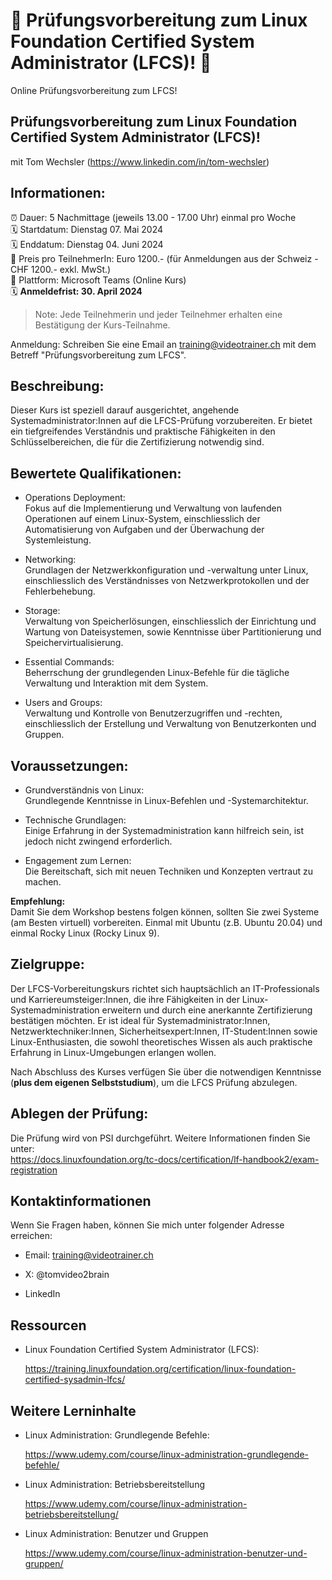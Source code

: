 # 📢 Prüfungsvorbereitung zum Linux Foundation Certified System Administrator (LFCS)! 📢
Online Prüfungsvorbereitung zum LFCS!

## Prüfungsvorbereitung zum Linux Foundation Certified System Administrator (LFCS)!
mit Tom Wechsler (https://www.linkedin.com/in/tom-wechsler)

## Informationen:
⏰ Dauer: 5 Nachmittage (jeweils 13.00 - 17.00 Uhr) einmal pro Woche  
🗓️ Startdatum: Dienstag 07. Mai 2024  
🗓️ Enddatum: Dienstag 04. Juni 2024  
💸 Preis pro TeilnehmerIn: Euro 1200.- (für Anmeldungen aus der Schweiz - CHF 1200.- exkl. MwSt.)  
📍 Plattform: Microsoft Teams (Online Kurs)  
🗓️ **Anmeldefrist: 30. April 2024**  

> Note: Jede Teilnehmerin und jeder Teilnehmer erhalten eine Bestätigung der Kurs-Teilnahme.

Anmeldung: Schreiben Sie eine Email an training@videotrainer.ch mit dem Betreff "Prüfungsvorbereitung zum LFCS".  

## Beschreibung:  
Dieser Kurs ist speziell darauf ausgerichtet, angehende Systemadministrator:Innen auf die LFCS-Prüfung vorzubereiten. Er bietet ein tiefgreifendes Verständnis und praktische Fähigkeiten in den Schlüsselbereichen, die für die Zertifizierung notwendig sind.

## Bewertete Qualifikationen:  
- Operations Deployment:  
  Fokus auf die Implementierung und Verwaltung von laufenden Operationen auf einem Linux-System, einschliesslich der Automatisierung von Aufgaben und der Überwachung der Systemleistung.

- Networking:  
  Grundlagen der Netzwerkkonfiguration und -verwaltung unter Linux, einschliesslich des Verständnisses von Netzwerkprotokollen und der Fehlerbehebung.

- Storage:  
  Verwaltung von Speicherlösungen, einschliesslich der Einrichtung und Wartung von Dateisystemen, sowie Kenntnisse über Partitionierung und Speichervirtualisierung.

- Essential Commands:  
  Beherrschung der grundlegenden Linux-Befehle für die tägliche Verwaltung und Interaktion mit dem System.

- Users and Groups:  
  Verwaltung und Kontrolle von Benutzerzugriffen und -rechten, einschliesslich der Erstellung und Verwaltung von Benutzerkonten und Gruppen.

## Voraussetzungen:  
- Grundverständnis von Linux:  
  Grundlegende Kenntnisse in Linux-Befehlen und -Systemarchitektur.

- Technische Grundlagen:  
  Einige Erfahrung in der Systemadministration kann hilfreich sein, ist jedoch nicht zwingend erforderlich.

- Engagement zum Lernen:  
  Die Bereitschaft, sich mit neuen Techniken und Konzepten vertraut zu machen.

**Empfehlung:**  
Damit Sie dem Workshop bestens folgen können, sollten Sie zwei Systeme (am Besten virtuell) vorbereiten. Einmal mit Ubuntu (z.B. Ubuntu 20.04) und einmal Rocky Linux (Rocky Linux 9).

## Zielgruppe:  
Der LFCS-Vorbereitungskurs richtet sich hauptsächlich an IT-Professionals und Karriereumsteiger:Innen, die ihre Fähigkeiten in der Linux-Systemadministration erweitern und durch eine anerkannte Zertifizierung bestätigen möchten. Er ist ideal für Systemadministrator:Innen, Netzwerktechniker:Innen, Sicherheitsexpert:Innen, IT-Student:Innen sowie Linux-Enthusiasten, die sowohl theoretisches Wissen als auch praktische Erfahrung in Linux-Umgebungen erlangen wollen.  

Nach Abschluss des Kurses verfügen Sie über die notwendigen Kenntnisse (**plus dem eigenen Selbststudium**), um die LFCS Prüfung abzulegen.

## Ablegen der Prüfung:  
Die Prüfung wird von PSI durchgeführt. Weitere Informationen finden Sie unter:  
https://docs.linuxfoundation.org/tc-docs/certification/lf-handbook2/exam-registration

## Kontaktinformationen  
Wenn Sie Fragen haben, können Sie mich unter folgender Adresse erreichen:

- Email: training@videotrainer.ch

- X: @tomvideo2brain

- LinkedIn

## Ressourcen  
- Linux Foundation Certified System Administrator (LFCS):

  https://training.linuxfoundation.org/certification/linux-foundation-certified-sysadmin-lfcs/

## Weitere Lerninhalte  
- Linux Administration: Grundlegende Befehle:

  https://www.udemy.com/course/linux-administration-grundlegende-befehle/

- Linux Administration: Betriebsbereitstellung  

  https://www.udemy.com/course/linux-administration-betriebsbereitstellung/

- Linux Administration: Benutzer und Gruppen

  https://www.udemy.com/course/linux-administration-benutzer-und-gruppen/
